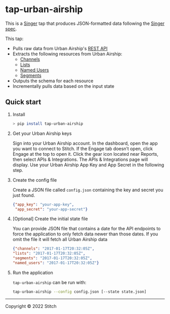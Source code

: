 # tap-urban-airship

This is a [Singer](https://singer.io) tap that produces JSON-formatted data following the [Singer spec](https://github.com/singer-io/getting-started/blob/master/SPEC.md).

This tap:
- Pulls raw data from Urban Airship's [REST API](https://docs.urbanairship.com/api/ua/)
- Extracts the following resources from Urban Airship:
  - [Channels](http://docs.urbanairship.com/api/ua/#api-channels)
  - [Lists](http://docs.urbanairship.com/api/ua/#api-static-lists)
  - [Named Users](http://docs.urbanairship.com/api/ua/#api-named-users)
  - [Segments](http://docs.urbanairship.com/api/ua/#segments-api)
- Outputs the schema for each resource
- Incrementally pulls data based on the input state


## Quick start

1. Install

    ```bash
    > pip install tap-urban-airship
    ```

2. Get your Urban Airship keys

    Sign into your Urban Airship account. In the dashboard, open the app you want to connect to Stitch. If the Engage tab doesn’t open, click Engage at the top to open it. Click the gear icon located near Reports, then select APIs & Integrations.  The APIs & Integrations page will display. Use your Urban Airship App Key and App Secret in the following step.



3. Create the config file

    Create a JSON file called `config.json` containing the key and secret you just found.

    ```json
    {"app_key": "your-app-key",
     "app_secret": "your-app-secret"}
    ```

4. [Optional] Create the initial state file

    You can provide JSON file that contains a date for the API endpoints
    to force the application to only fetch data newer than those dates.
    If you omit the file it will fetch all Urban Airship data

    ```json
    {"channels": "2017-01-17T20:32:05Z",
    "lists": "2017-01-17T20:32:05Z",
    "segments": "2017-01-17T20:32:05Z",
    "named_users": "2017-01-17T20:32:05Z"}
    ```

5. Run the application

    `tap-urban-airship` can be run with:

    ```bash
    tap-urban-airship --config config.json [--state state.json]
    ```

---

Copyright &copy; 2022 Stitch
